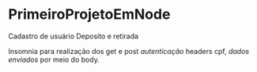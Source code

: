 # PrimeiroProjetoEmNode
Cadastro de usuário
Deposito e retirada

Insomnia para realização dos get e post
*autenticação* headers cpf,
*dados enviados* por meio do body.
